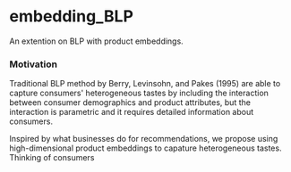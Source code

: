 # embedding_BLP
An extention on BLP with product embeddings.

### Motivation
Traditional BLP method by Berry, Levinsohn, and Pakes (1995) are able to capture consumers' heterogeneous tastes by including the interaction between consumer demographics and product attributes, but the interaction is parametric and it requires detailed information about consumers. 

Inspired by what businesses do for recommendations, we propose using high-dimensional product embeddings to capature heterogeneous tastes. Thinking of consumers 
